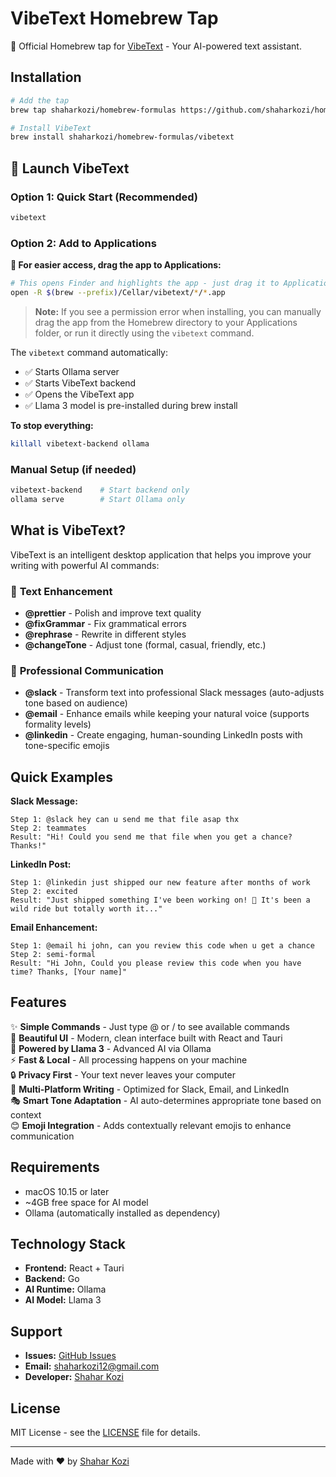 # VibeText Homebrew Tap

🍺 Official Homebrew tap for [VibeText](https://github.com/shaharkozi/VibeText) - Your AI-powered text assistant.

## Installation

```bash
# Add the tap
brew tap shaharkozi/homebrew-formulas https://github.com/shaharkozi/homebrew-formulas.git

# Install VibeText
brew install shaharkozi/homebrew-formulas/vibetext
```

## 🚀 Launch VibeText

### Option 1: Quick Start (Recommended)
```bash
vibetext
```

### Option 2: Add to Applications
**📱 For easier access, drag the app to Applications:**
```bash
# This opens Finder and highlights the app - just drag it to Applications!
open -R $(brew --prefix)/Cellar/vibetext/*/*.app
```

> **Note:** If you see a permission error when installing, you can manually drag the app from the Homebrew directory to your Applications folder, or run it directly using the `vibetext` command.

The `vibetext` command automatically:
- ✅ Starts Ollama server
- ✅ Starts VibeText backend  
- ✅ Opens the VibeText app
- ✅ Llama 3 model is pre-installed during brew install

**To stop everything:**
```bash
killall vibetext-backend ollama
```

### Manual Setup (if needed)
```bash
vibetext-backend    # Start backend only
ollama serve        # Start Ollama only
```

## What is VibeText?

VibeText is an intelligent desktop application that helps you improve your writing with powerful AI commands:

### 📝 **Text Enhancement**
- **@prettier** - Polish and improve text quality
- **@fixGrammar** - Fix grammatical errors
- **@rephrase** - Rewrite in different styles  
- **@changeTone** - Adjust tone (formal, casual, friendly, etc.)

### 💼 **Professional Communication**
- **@slack** - Transform text into professional Slack messages (auto-adjusts tone based on audience)
- **@email** - Enhance emails while keeping your natural voice (supports formality levels)
- **@linkedin** - Create engaging, human-sounding LinkedIn posts with tone-specific emojis

## Quick Examples

**Slack Message:**
```
Step 1: @slack hey can u send me that file asap thx
Step 2: teammates
Result: "Hi! Could you send me that file when you get a chance? Thanks!"
```

**LinkedIn Post:**
```
Step 1: @linkedin just shipped our new feature after months of work
Step 2: excited  
Result: "Just shipped something I've been working on! 🚀 It's been a wild ride but totally worth it..."
```

**Email Enhancement:**
```
Step 1: @email hi john, can you review this code when u get a chance
Step 2: semi-formal
Result: "Hi John, Could you please review this code when you have time? Thanks, [Your name]"
```

## Features

✨ **Simple Commands** - Just type @ or / to see available commands  
🎨 **Beautiful UI** - Modern, clean interface built with React and Tauri  
🤖 **Powered by Llama 3** - Advanced AI via Ollama  
⚡ **Fast & Local** - All processing happens on your machine  
🔒 **Privacy First** - Your text never leaves your computer  
💬 **Multi-Platform Writing** - Optimized for Slack, Email, and LinkedIn  
🎭 **Smart Tone Adaptation** - AI auto-determines appropriate tone based on context  
😊 **Emoji Integration** - Adds contextually relevant emojis to enhance communication  

## Requirements

- macOS 10.15 or later
- ~4GB free space for AI model
- Ollama (automatically installed as dependency)

## Technology Stack

- **Frontend:** React + Tauri
- **Backend:** Go
- **AI Runtime:** Ollama
- **AI Model:** Llama 3

## Support

- **Issues:** [GitHub Issues](https://github.com/shaharkozi/VibeText/issues)
- **Email:** shaharkozi12@gmail.com
- **Developer:** [Shahar Kozi](https://github.com/shaharkozi)

## License

MIT License - see the [LICENSE](https://github.com/shaharkozi/VibeText/blob/main/LICENSE) file for details.

---

Made with ❤️ by [Shahar Kozi](https://github.com/shaharkozi)
